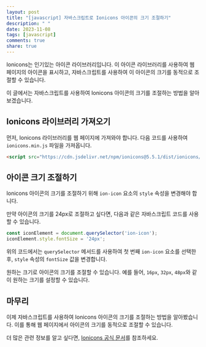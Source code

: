 ```yaml
---
layout: post
title: "[javascript] 자바스크립트로 Ionicons 아이콘의 크기 조절하기"
description: " "
date: 2023-11-08
tags: [javascript]
comments: true
share: true
---
```


Ionicons는 인기있는 아이콘 라이브러리입니다. 이 아이콘 라이브러리를 사용하여 웹 페이지의 아이콘을 표시하고, 자바스크립트를 사용하여 이 아이콘의 크기를 동적으로 조절할 수 있습니다.

이 글에서는 자바스크립트를 사용하여 Ionicons 아이콘의 크기를 조절하는 방법을 알아보겠습니다.

## Ionicons 라이브러리 가져오기

먼저, Ionicons 라이브러리를 웹 페이지에 가져와야 합니다. 다음 코드를 사용하여 `ionicons.min.js` 파일을 가져옵니다.

```html
<script src="https://cdn.jsdelivr.net/npm/ionicons@5.5.1/dist/ionicons/ionicons.min.js"></script>
```

## 아이콘 크기 조절하기

Ionicons 아이콘의 크기를 조절하기 위해 `ion-icon` 요소의 `style` 속성을 변경해야 합니다.

만약 아이콘의 크기를 24px로 조절하고 싶다면, 다음과 같은 자바스크립트 코드를 사용할 수 있습니다.

```javascript
const iconElement = document.querySelector('ion-icon');
iconElement.style.fontSize = '24px';
```

위의 코드에서는 `querySelector` 메서드를 사용하여 첫 번째 `ion-icon` 요소를 선택한 후, `style` 속성의 `fontSize` 값을 변경합니다.

원하는 크기로 아이콘의 크기를 조절할 수 있습니다. 예를 들어, `16px`, `32px`, `48px`와 같이 원하는 크기를 설정할 수 있습니다.

## 마무리

이제 자바스크립트를 사용하여 Ionicons 아이콘의 크기를 조절하는 방법을 알아봤습니다. 이를 통해 웹 페이지에서 아이콘의 크기를 동적으로 조절할 수 있습니다.

더 많은 관련 정보를 알고 싶다면, [Ionicons 공식 문서](https://ionicons.com/)를 참조하세요.